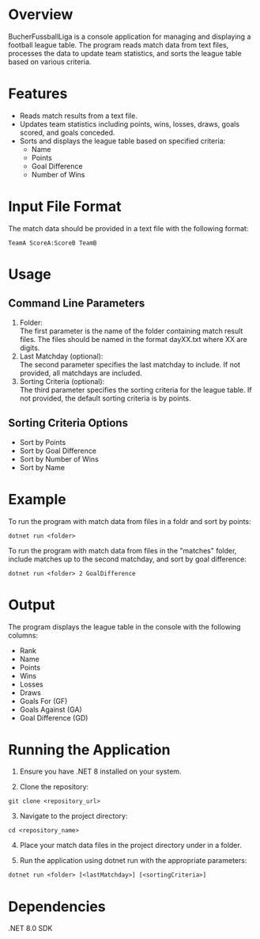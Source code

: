 # Overview

BucherFussballLiga is a console application for managing and displaying a football league table. The program reads match data from text files, processes the data to update team statistics, and sorts the league table based on various criteria.

# Features

- Reads match results from a text file.
- Updates team statistics including points, wins, losses, draws, goals scored, and goals conceded.
- Sorts and displays the league table based on specified criteria:
    - Name
    - Points
    - Goal Difference
    - Number of Wins

# Input File Format

The match data should be provided in a text file with the following format:

```
TeamA ScoreA:ScoreB TeamB
``` 

# Usage
## Command Line Parameters

1. Folder:<br>
    The first parameter is the name of the folder containing match result files. The files should be named in the format dayXX.txt where XX are digits.
2. Last Matchday (optional):<br>
    The second parameter specifies the last matchday to include. If not provided, all matchdays are included.
3. Sorting Criteria (optional):<br>
    The third parameter specifies the sorting criteria for the league table. If not provided, the default sorting criteria is by points.

## Sorting Criteria Options

-  Sort by Points
-  Sort by Goal Difference
-  Sort by Number of Wins
-  Sort by Name

# Example

To run the program with match data from files in a foldr and sort by points:<br>
```
dotnet run <folder>
```

To run the program with match data from files in the "matches" folder, include matches up to the second matchday, and sort by goal difference:<br>
```
dotnet run <folder> 2 GoalDifference
```


# Output

The program displays the league table in the console with the following columns:

- Rank
- Name
- Points
- Wins
- Losses
- Draws
- Goals For (GF)
- Goals Against (GA)
- Goal Difference (GD)


# Running the Application

1. Ensure you have .NET 8 installed on your system. 

2. Clone the repository:
```
git clone <repository_url>
```

3. Navigate to the project directory:
```
cd <repository_name>
```
4. Place your match data files in the project directory under in a folder.

5. Run the application using dotnet run with the appropriate parameters:
```
dotnet run <folder> [<lastMatchday>] [<sortingCriteria>]
```

# Dependencies

.NET 8.0 SDK
